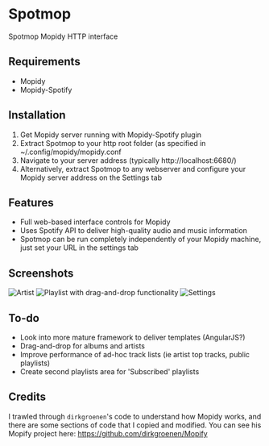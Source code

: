 Spotmop
=======

Spotmop Mopidy HTTP interface

Requirements
--------

* Mopidy
* Mopidy-Spotify

Installation
--------

1. Get Mopidy server running with Mopidy-Spotify plugin
2. Extract Spotmop to your http root folder (as specified in ~/.config/mopidy/mopidy.conf
3. Navigate to your server address (typically http://localhost:6680/)
4. Alternatively, extract Spotmop to any webserver and configure your Mopidy server address on the Settings tab

Features
--------

* Full web-based interface controls for Mopidy
* Uses Spotify API to deliver high-quality audio and music information
* Spotmop can be run completely independently of your Mopidy machine, just set your URL in the settings tab

Screenshots
-----------

![Artist](https://raw.githubusercontent.com/jaedb/spotmop/master/Screenshots/desktop-artist.jpg)
![Playlist with drag-and-drop functionality](https://raw.githubusercontent.com/jaedb/spotmop/master/Screenshots/desktop-playlist.jpg)
![Settings](https://raw.githubusercontent.com/jaedb/spotmop/master/Screenshots/desktop-settings.jpg)

To-do
-----

* Look into more mature framework to deliver templates (AngularJS?)
* Drag-and-drop for albums and artists
* Improve performance of ad-hoc track lists (ie artist top tracks, public playlists)
* Create second playlists area for 'Subscribed' playlists

Credits
-------

I trawled through `dirkgroenen`'s code to understand how Mopidy works, and there are some sections of code that I copied and modified. You can see his Mopify project here: https://github.com/dirkgroenen/Mopify
